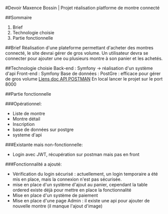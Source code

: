#Devoir Maxence Bossin | Projet réalisation platforme de montre connecté

##Sommaire 
1. Brief
2. Technologie choisie
3. Partie fonctionnelle

##Brief
Réalisation d'une plateforme permettant d'acheter des montres connecté, le site devrai gérer de gros volume.
Un utilisateur devra se connecter pour ajouter une ou plusieurs montre à son panier et les achetés.

##Technologie choisie
Back-end : Symfony -> réalisation d'un système d'api
Front-end : Symfony
Base de données : PostGre : efficace pour gérer de gros volume
[Liens doc API POSTMAN](https://app.getpostman.com/join-team?invite_code=47d37b022a7401057140bd0f66dee168&target_code=1d3797762e961413b81c1067e5728a7c)
En local lancer le projet sur le port 8000


##Partie fonctionnelle

###Opérationnel:
- Liste de montre 
- Montre détail
- Inscription
- base de données sur postgre
- systeme d'api

###Existante mais non-fonctionnelle:
- Login avec JWT, récupération sur postman mais pas en front

###Fonctionnalité a ajouté:
- Vérification du login sécurisé : actuellement, un login temporaire a été mis en place, mais la connexion n'est pas sécurisée.
- mise en place d'un système d'ajout au panier, cependant la table ordered existe déjà pour mettre en place la fonctionnalité
- Mise en place d'un système de paiement  
- Mise en place d'une page Admin : il existe une api pour ajouter de nouvelle montre (il manque l'ajout d'image)
